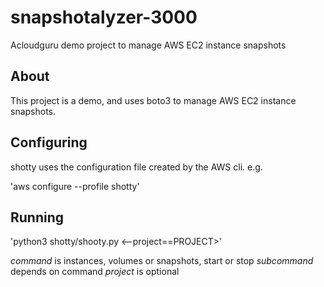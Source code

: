 # snapshotalyzer-3000
Acloudguru demo project to manage AWS EC2 instance snapshots

## About

This project is a demo, and uses boto3 to manage AWS EC2 instance snapshots.

## Configuring

shotty uses the configuration file created by the AWS cli. e.g.

'aws configure --profile shotty'

## Running

'python3 shotty/shooty.py <command> <subcommand> <--project==PROJECT>'

*command* is instances, volumes or snapshots, start or stop
*subcommand* depends on command
*project* is optional
